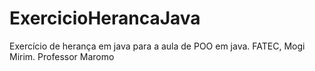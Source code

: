 # ExercicioHerancaJava
Exercício de herança em java para a aula de POO em java. FATEC, Mogi Mirim. Professor Maromo
